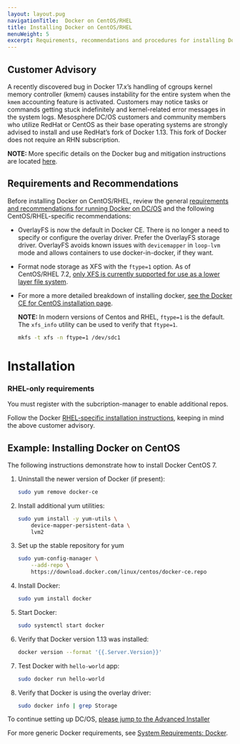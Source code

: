 ```yaml
---
layout: layout.pug
navigationTitle:  Docker on CentOS/RHEL
title: Installing Docker on CentOS/RHEL
menuWeight: 5
excerpt: Requirements, recommendations and procedures for installing Docker CE on CentOS/RHEL
---
```


## Customer Advisory
A recently discovered bug in Docker 17.x’s handling of cgroups kernel memory controller (kmem) causes instability for the entire system when the `kmem` accounting feature is activated. Customers may notice tasks or commands getting stuck indefinitely and kernel-related error messages in the system logs. Mesosphere DC/OS customers and community members who utilize RedHat or CentOS as their base operating systems are strongly advised to install and use RedHat’s fork of Docker 1.13. This fork of Docker does not require an RHN subscription.

<p class="message--note"><strong>NOTE: </strong>More specific details on the Docker bug and mitigation instructions are located <a href="https://mesosphere-community.force.com/s/article/Critical-Issue-KMEM-MSPH-2018-0006">here</a>.</p>

## Requirements and Recommendations

Before installing Docker on CentOS/RHEL, review the general [requirements and recommendations for running Docker on DC/OS][1] and the following CentOS/RHEL-specific recommendations:

* OverlayFS is now the default in Docker CE. There is no longer a need to specify or configure the overlay driver. Prefer the OverlayFS storage driver. OverlayFS avoids known issues with `devicemapper` in `loop-lvm` mode and allows containers to use docker-in-docker, if they want.

* Format node storage as XFS with the `ftype=1` option. As of CentOS/RHEL 7.2, [only XFS is currently supported for use as a lower layer file system][2].

* For more a more detailed breakdown of installing docker, [see the Docker CE for CentOS installation page][4].

    <p class="message--note"><strong>NOTE: </strong> In modern versions of Centos and RHEL, <code>ftype=1</code> is the default. The <code>xfs_info</code> utility can be used to verify that <code>ftype=1</code>.</p>

    ```bash
    mkfs -t xfs -n ftype=1 /dev/sdc1
    ```

# Installation

### RHEL-only requirements

You must register with the subcription-manager to enable additional repos.

Follow the Docker [RHEL-specific installation instructions][3], keeping in mind the above customer advisory.

## Example: Installing Docker on CentOS

The following instructions demonstrate how to install Docker CentOS 7.

1.  Uninstall the newer version of Docker (if present):

    ```bash
    sudo yum remove docker-ce
    ```

1. Install additional yum utilities:

    ```bash
    sudo yum install -y yum-utils \
        device-mapper-persistent-data \
        lvm2
    ```
1. Set up the stable repository for yum 

    ```bash
    sudo yum-config-manager \
        --add-repo \
        https://download.docker.com/linux/centos/docker-ce.repo
    ```

1.  Install Docker:

    ```bash
    sudo yum install docker
    ```

1.  Start Docker:

    ```bash
    sudo systemctl start docker
    ```

1. Verify that Docker version 1.13 was installed:

    ```bash
    docker version --format '{{.Server.Version}}'
    ```

1.  Test Docker with `hello-world` app:

    ```bash
    sudo docker run hello-world
    ```

1.  Verify that Docker is using the overlay driver:

    ```bash
    sudo docker info | grep Storage
    ```

To continue setting up DC/OS, [please jump to the Advanced Installer][4]

For more generic Docker requirements, see [System Requirements: Docker][1].

[1]: /1.12/installing/production/system-requirements/#docker
[2]: https://access.redhat.com/documentation/en-US/Red_Hat_Enterprise_Linux/7/html/7.2_Release_Notes/technology-preview-file_systems.html
[3]: https://docs.docker.com/install/linux/docker-ee/rhel
[4]: /1.12/installing/production/deploying-dcos/installation/

